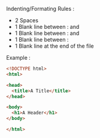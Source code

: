 Indenting/Formating Rules :

- 2 Spaces
- 1 Blank line between : <html> and <head>
- 1 Blank line between : </head> and <body>
- 1 Blank line between : </body> </html>
- 1 Blank line at the end of the file


Example :

```html
<!DOCTYPE html>
<html>

<head>
  <title>A Title</title>
</head>

<body>
  <h1>A Header</h1>
</body>

</html>

```